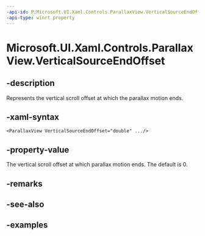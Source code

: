 ```yaml
---
-api-id: P:Microsoft.UI.Xaml.Controls.ParallaxView.VerticalSourceEndOffset
-api-type: winrt property
---
```


<!-- Property syntax.
public double VerticalSourceEndOffset { get;  set; }
-->

# Microsoft.UI.Xaml.Controls.ParallaxView.VerticalSourceEndOffset

## -description

Represents the vertical scroll offset at which the parallax motion ends.

## -xaml-syntax

```xaml
<ParallaxView VerticalSourceEndOffset="double" .../>
```

## -property-value

The vertical scroll offset at which parallax motion ends. The default is 0.

## -remarks

## -see-also

## -examples

